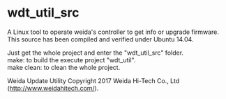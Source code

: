 # wdt_util_src
A Linux tool to operate weida's controller to get info or upgrade firmware.<br />
This source has been compiled and verified under Ubuntu 14.04.

Just get the whole project and enter the "wdt_util_src" folder.<br />
  make: to build the execute project "wdt_util".<br />
  make clean: to clean the whole project.<br />

Weida Update Utility
Copyright 2017 Weida Hi-Tech Co., Ltd (http://www.weidahitech.com/).

